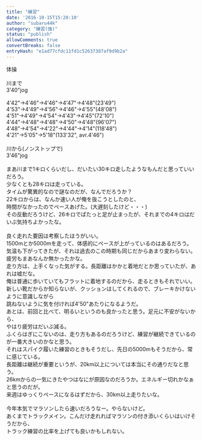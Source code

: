 ```yaml
---
title: "練習"
date: '2016-10-15T15:20:10'
author: "subaru44k"
category: "練習(強)"
status: "publish"
allowComments: true
convertBreaks: false
entryHash: "e1ad77cfdc11fd1c52637387af9d9b2a"
---
```

体操<br>
<br>
川まで<br>
3'40"jog<br>
<br>
4'42"→4'46"→4'46"→4'47"→4'48"(23'49")<br>
4'53"→4'49"→4'56"→4'46"→4'55"(48'08")<br>
4'51"→4'49"→4'54"→4'43"→4'45"(72'10")<br>
4'44"→4'48"→4'48"→4'50"→4'48"(96'07")<br>
4'48"→4'54"→4'22"→4'44"→4'14"(118'48")<br>
4'21"→5'05"→5'18"(133'32", avr.4'46")<br>
<br>
川から(ノンストップで)<br>
3'46"jog<br>
<br>
まあ川まで1キロくらいだし、だいたい30キロ走したようなもんだと思っていいだろう。<br>
少なくとも28キロは走っている。<br>
タイムが驚異的なので謎なのだが、なんでだろうか？<br>
22キロからは、なんか速い人が俺を抜こうとしたのと、<br>
時間がなかったのでペースあげた。(大遅刻したけど・・・)<br>
その反動だろうけど、26キロでぱたっと足が止まったが、それまでの4キロはだいぶ気持ちよかったな。<br>
<br>
良く走れた要因は考察したほうがいい。<br>
1500mとか5000mを走って、体感的にペースが上がっているのはあるだろう。<br>
気温も下がってきたが、それは過去のこの時期も同じだからあまり変わらない。<br>
疲労もまあなんか無かったかな。<br>
走り方は、上手くなった気がする。長距離はかかと着地だとか思っていたが、あれは嘘だな。<br>
俺は普通に歩いていてもフラットに着地するのだから、走るときもそれでいい。<br>
新しい靴だからか知らないが、クッションはしてくれるので、ブレーキかけないように意識しながら<br>
跳ねないように気を付ければ4'50"あたりになるようだ。<br>
あとは、前回と比べて、明るいというのも良かったと思う。足元に不安がないから、<br>
やはり疲労はだいぶ減る。<br>
ふくらはぎにこないのは、走り方もあるのだろうけど、練習が継続できているのが一番大きいのかなと思う。<br>
それはスパイク履いた練習のときもそうだし、先日の5000mもそうだから、常に感じている。<br>
長距離は継続が重要というが、20km以上については本当にその通りだなと思う。<br>
26kmからの一気にきたやつはなにが原因なのだろうか。エネルギー切れかなぁと思うのだが。<br>
来週はゆっくりペースになるはずだから、30km以上走りたいな。<br>
<br>
今年本気でマラソンしたら速いだろうなー。やらないけど。<br>
あくまでトラックメイン。こんだけ走れればマラソンの付き添いくらいはいけそうだから、<br>
トラック練習の比率を上げても良いかもしれない。
